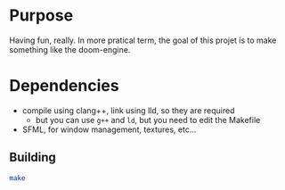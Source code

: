# Purpose
Having fun, really. In more pratical term, the goal of this projet is to make something like the doom-engine.

# Dependencies
- compile using clang++, link using lld, so they are required
  - but you can use `g++` and `ld`, but you need to edit the Makefile
- SFML, for window management, textures, etc...

## Building
```bash
make
```


